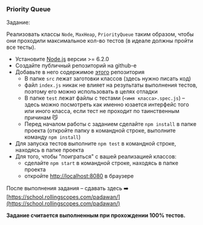 ### Priority Queue

Задание:

Реализовать классы `Node`, `MaxHeap`, `PriorityQueue` таким образом, чтобы они проходили максимальное кол-во тестов (в идеале должны пройти все тесты).

- Установите [Node.js](https://nodejs.org/en/) версии >= 6.2.0
- Создайте публичный репозиторий на github-е
- Добавьте в него содержимое [этого](https://github.com/rolling-scopes-school/priority-queue) репозитория
  - В папке `src` лежат заготовки классов (здесь нужно писать код)
  - файл `index.js` никак не влияет на результаты выполнения тестов, поэтому его можно использовать в целях отладки
  - В папке `test` лежат файлы с тестами (`<имя класса>.spec.js`) – здесь можно посмотреть как именно юзается интерфейс того или иного класса, если тест не проходит по таинственным причинам :smirk_cat:
  - Перед началом работы с заданием сделайте `npm install` в папке проекта (откройте папку в командной строке, выполните команду `npm install`)
- Для запуска тестов выполните `npm test` в командной строке, находясь в папке проекта
- Для того, чтобы "поиграться" с вашей реализацией классов:
  - сделайте `npm start` в командной строке, находясь в папке проекта
  - откройте [http://localhost:8080](http://localhost:8080) в браузере

После выполнения задания – сдавать здесь :arrow_right: [https://school.rollingscopes.com/padawan/](https://school.rollingscopes.com/padawan/)

**Задание считается выполненным при прохождении 100% тестов.**
